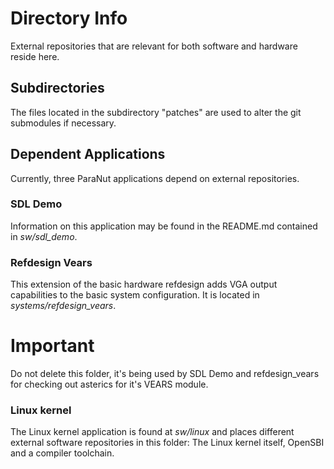 # Directory Info
External repositories that are relevant for both
software and hardware reside here.

## Subdirectories
The files located in the subdirectory "patches" are
used to alter the git submodules if necessary.

## Dependent Applications
Currently, three ParaNut applications depend on external 
repositories.
### SDL Demo
Information on this application may be found in the README.md contained in
*sw/sdl_demo*.
 
### Refdesign Vears
This extension of the basic hardware refdesign adds VGA output capabilities
to the basic system configuration. It is located in *systems/refdesign_vears*.
# Important
Do not delete this folder,
it's being used by SDL Demo and refdesign_vears
for checking out asterics for it's VEARS module.

### Linux kernel
The Linux kernel application is found at *sw/linux* and places different external software
repositories in this folder: The Linux kernel itself, OpenSBI and a compiler toolchain.
